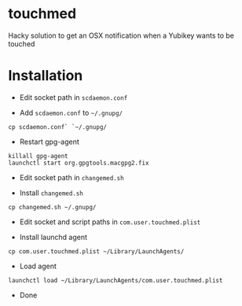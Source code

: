 # touchmed
Hacky solution to get an OSX notification when a Yubikey wants to be touched

# Installation
- Edit socket path in `scdaemon.conf`

- Add `scdaemon.conf` to `~/.gnupg/`

```
cp scdaemon.conf` `~/.gnupg/
```

- Restart gpg-agent

```
killall gpg-agent
launchctl start org.gpgtools.macgpg2.fix
```

- Edit socket path in `changemed.sh`

- Install `changemed.sh`

```
cp changemed.sh ~/.gnupg/
```

- Edit socket and script paths in `com.user.touchmed.plist`

- Install launchd agent

```
cp com.user.touchmed.plist ~/Library/LaunchAgents/
```

- Load agent

```
launchctl load ~/Library/LaunchAgents/com.user.touchmed.plist
```

- Done
